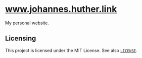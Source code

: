 # www.johannes.huther.link
My personal website.

## Licensing
This project is licensed under the MIT License. See also [`LICENSE`](LICENSE).
